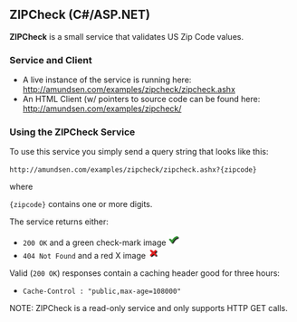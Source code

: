 ## ZIPCheck (C#/ASP.NET)

**ZIPCheck** is a small service that validates US Zip Code values.

### Service and Client
 * A live instance of the service is running here: http://amundsen.com/examples/zipcheck/zipcheck.ashx
 * An HTML Client (w/ pointers to source code can be found here: http://amundsen.com/examples/zipcheck/

### Using the ZIPCheck Service
To use this service you simply send a query string that looks like this:

`http://amundsen.com/examples/zipcheck/zipcheck.ashx?{zipcode}`

where

`{zipcode}` contains one or more digits.

The service returns either:
 
 * `200 OK` and a green check-mark image ![true.png](true.png)
 * `404 Not Found` and a red X image ![false.png](false.png)
 
Valid (`200 OK`) responses contain a caching header good for three hours:

* `Cache-Control : "public,max-age=108000"`

NOTE: ZIPCheck is a read-only service and only supports HTTP GET calls.

